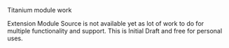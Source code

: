 Titanium module work

Extension Module Source is not available yet as lot of work to do for multiple 
functionality and support.
This is Initial Draft and free for personal uses.